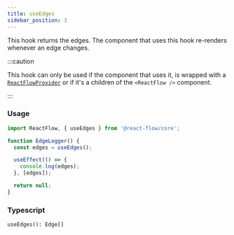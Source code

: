 ```yaml
---
title: useEdges
sidebar_position: 3
---
```


This hook returns the edges. The component that uses this hook re-renders whenever an edge changes.

:::caution

This hook can only be used if the component that uses it, is wrapped with a [`ReactFlowProvider`](/docs/api/react-flow-provider/) or if it's a children of the `<ReactFlow />` component.

:::

### Usage

```javascript
import ReactFlow, { useEdges } from '@react-flow/core';

function EdgeLogger() {
  const edges = useEdges();

  useEffect(() => {
    console.log(edges);
  }, [edges]);

  return null;
}
```

### Typescript

`useEdges(): Edge[]`
